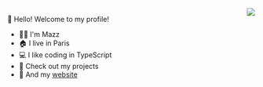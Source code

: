 <img align="right" src="https://github-readme-stats.vercel.app/api?username=mazzlabs&show_icons=true&title_color=7a1c86&icon_color=7a1c86&include_all_commits=true" />

:wave: Hello! Welcome to my profile!
- :man_technologist: I'm Mazz
- :house: I live in Paris
- :computer: I like coding in TypeScript
- :arrow_down_small: Check out my projects
- :link: And my [website](https://mazz.fun)
